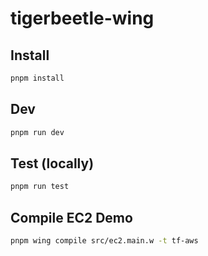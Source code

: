 # tigerbeetle-wing

## Install

```sh
pnpm install
```

## Dev

```sh
pnpm run dev
```

## Test (locally)

```sh
pnpm run test
```

## Compile EC2 Demo

```sh
pnpm wing compile src/ec2.main.w -t tf-aws
```
